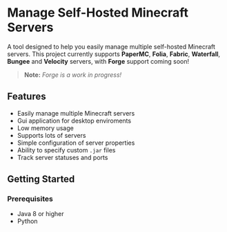 # Manage Self-Hosted Minecraft Servers

A tool designed to help you easily manage multiple self-hosted Minecraft servers. This project currently supports **PaperMC**, **Folia**, **Fabric**, **Waterfall**, **Bungee** and **Velocity** servers, with **Forge** support coming soon!

> **Note:** *Forge is a work in progress!*

## Features

- Easily manage multiple Minecraft servers
- Gui application for desktop enviroments
- Low memory usage
- Supports lots of servers
- Simple configuration of server properties
- Ability to specify custom `.jar` files
- Track server statuses and ports

## Getting Started

### Prerequisites

- Java 8 or higher
- Python